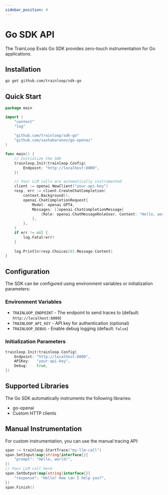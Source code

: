 ```yaml
---
sidebar_position: 4
---
```


# Go SDK API

The TrainLoop Evals Go SDK provides zero-touch instrumentation for Go applications.

## Installation

```bash
go get github.com/trainloop/sdk-go
```

## Quick Start

```go
package main

import (
    "context"
    "log"
    
    "github.com/trainloop/sdk-go"
    "github.com/sashabaranov/go-openai"
)

func main() {
    // Initialize the SDK
    trainloop.Init(trainloop.Config{
        Endpoint: "http://localhost:8000",
    })

    // Your LLM calls are automatically instrumented
    client := openai.NewClient("your-api-key")
    resp, err := client.CreateChatCompletion(
        context.Background(),
        openai.ChatCompletionRequest{
            Model: openai.GPT4,
            Messages: []openai.ChatCompletionMessage{
                {Role: openai.ChatMessageRoleUser, Content: "Hello, world!"},
            },
        },
    )
    if err != nil {
        log.Fatal(err)
    }
    
    log.Println(resp.Choices[0].Message.Content)
}
```

## Configuration

The SDK can be configured using environment variables or initialization parameters:

### Environment Variables

- `TRAINLOOP_ENDPOINT` - The endpoint to send traces to (default: `http://localhost:8000`)
- `TRAINLOOP_API_KEY` - API key for authentication (optional)
- `TRAINLOOP_DEBUG` - Enable debug logging (default: `false`)

### Initialization Parameters

```go
trainloop.Init(trainloop.Config{
    Endpoint: "http://localhost:8000",
    APIKey:   "your-api-key",
    Debug:    true,
})
```

## Supported Libraries

The Go SDK automatically instruments the following libraries:

- go-openai
- Custom HTTP clients

## Manual Instrumentation

For custom instrumentation, you can use the manual tracing API:

```go
span := trainloop.StartTrace("my-llm-call")
span.SetInput(map[string]interface{}{
    "prompt": "Hello, world!",
})
// Your LLM call here
span.SetOutput(map[string]interface{}{
    "response": "Hello! How can I help you?",
})
span.Finish()
```